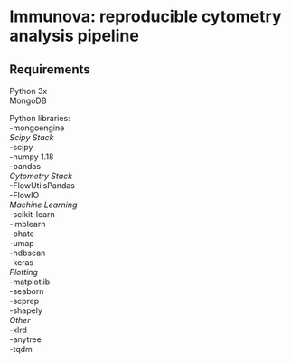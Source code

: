 # Immunova: reproducible cytometry analysis pipeline

## Requirements
Python 3x \
MongoDB 

Python libraries: \
-mongoengine\
*Scipy Stack*\
-scipy\
-numpy 1.18\
-pandas\
*Cytometry Stack*\
-FlowUtilsPandas\
-FlowIO\
*Machine Learning*\
-scikit-learn\
-imblearn\
-phate\
-umap\
-hdbscan\
-keras\
*Plotting*\
-matplotlib\
-seaborn\
-scprep\
-shapely\
*Other*\
-xlrd\
-anytree\
-tqdm
